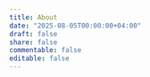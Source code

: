 ```yaml
---
title: About
date: "2025-08-05T00:00:00+04:00"
draft: false
share: false
commentable: false
editable: false
---
```




